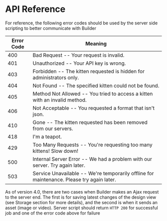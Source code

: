 # API Reference

For reference, the following error codes should be used by the server side scripting to better communicate with Builder

Error Code | Meaning
---------- | -------
400 | Bad Request -- Your request is invalid.
401 | Unauthorized -- Your API key is wrong.
403 | Forbidden -- The kitten requested is hidden for administrators only.
404 | Not Found -- The specified kitten could not be found.
405 | Method Not Allowed -- You tried to access a kitten with an invalid method.
406 | Not Acceptable -- You requested a format that isn't json.
410 | Gone -- The kitten requested has been removed from our servers.
418 | I'm a teapot.
429 | Too Many Requests -- You're requesting too many kittens! Slow down!
500 | Internal Server Error -- We had a problem with our server. Try again later.
503 | Service Unavailable -- We're temporarily offline for maintenance. Please try again later.

<aside class="notice">
As of version 4.0, there are two cases when Builder makes an Ajax request to the server end. The first is for saving latest changes of the design view (see Storage section for more details), and the second is when it sends an asset (image or video). Server script should return <code>HTTP 200</code> for successful job and one of the error code above for failure
</aside>